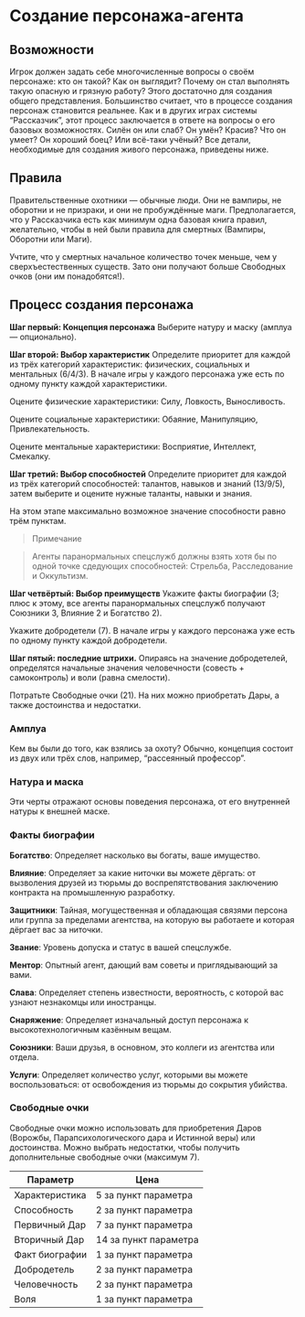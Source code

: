 # Создание персонажа-агента

## Возможности

Игрок должен задать себе многочисленные вопросы о своём персонаже: кто он такой? Как он выглядит? Почему он стал выполнять такую опасную и грязную работу? Этого достаточно для создания общего представления. Большинство считает, что в процессе создания персонаж становится реальнее. Как и в других играх системы “Рассказчик”, этот процесс заключается в ответе на вопросы о его базовых возможностях. Силён он или слаб? Он умён? Красив? Что он умеет? Он хороший боец? Или всё-таки учёный? Все детали, необходимые для создания живого персонажа, приведены ниже.

## Правила

Правительственные охотники — обычные люди. Они не вампиры, не оборотни и не призраки, и они не пробуждённые маги. Предполагается, что у Рассказчика есть как минимум одна базовая книга правил, желательно, чтобы в ней были правила для смертных (Вампиры, Оборотни или Маги).

Учтите, что у смертных начальное количество точек меньше, чем у сверхъестественных существ. Зато они получают больше Свободных очков (они им понадобятся!).

## Процесс создания персонажа

**Шаг первый: Концепция персонажа**
Выберите натуру и маску (амплуа — опционально).

**Шаг второй: Выбор характеристик**
Определите приоритет для каждой из трёх категорий характеристик: физических, социальных и ментальных (6/4/3). В начале игры у каждого персонажа уже есть по одному пункту каждой характеристики.

Оцените физические характеристики: Силу, Ловкость, Выносливость.

Оцените социальные характеристики: Обаяние, Манипуляцию, Привлекательность.

Оцените ментальные характеристики: Восприятие, Интеллект, Смекалку.

**Шаг третий: Выбор способностей**
Определите приоритет для каждой из трёх категорий способностей: талантов, навыков и знаний (13/9/5), затем выберите и оцените нужные таланты, навыки и знания.

На этом этапе максимально возможное значение способности равно трём пунктам.


>Примечание

>Агенты паранормальных спецслужб должны взять хотя бы по одной точке сдедующих способностей: Стрельба, Расследование и Оккультизм.


**Шаг четвёртый: Выбор преимуществ**
Укажите факты биографии (3; плюс к этому, все агенты паранормальных спецслужб получают Союзники 3, Влияние 2 и Богатство 2).

Укажите добродетели (7). В начале игры у каждого персонажа уже есть по одному пункту каждой добродетели.

**Шаг пятый: последние штрихи.**
Опираясь на значение добродетелей, определятся начальные значения человечности (совесть + самоконтроль) и воли (равна смелости). 

Потратьте Свободные очки (21). На них можно приобретать Дары, а также достоинства и недостатки.

### Амплуа
Кем вы были до того, как взялись за охоту? Обычно, концепция состоит из двух или трёх слов, например, “рассеянный профессор”.

### Натура и маска
Эти черты отражают основы поведения персонажа, от его внутренней натуры к внешней маске. 

### Факты биографии

**Богатство**: Определяет насколько вы богаты, ваше имущество.

**Влияние**: Определяет за какие ниточки вы можете дёргать: от вызволения друзей из тюрьмы до воспрепятствования заключению контракта на промышленную разработку.

**Защитники**: Тайная, могущественная и обладающая связями персона или группа за пределами агентства, на которую вы работаете и которая дёргает вас за ниточки.

**Звание**: Уровень допуска и статус в вашей спецслужбе.

**Ментор**: Опытный агент, дающий вам советы и приглядывающий за вами.

**Слава**: Определяет степень известности, вероятность, с которой вас узнают незнакомцы или иностранцы.

**Снаряжение**: Определяет изначальный доступ персонажа к высокотехнологичным казённым вещам.

**Союзники**: Ваши друзья, в основном, это коллеги из агентства или отдела.

**Услуги**: Определяет количество услуг, которыми вы можете воспользоваться: от освобождения из тюрьмы до сокрытия убийства.


### Свободные очки
Свободные очки можно использовать для приобретения Даров (Ворожбы, Парапсихологического дара и Истинной веры) или достоинства. Можно выбрать недостатки, чтобы получить дополнительные свободные очки (максимум 7).

| Параметр       | Цена                  |
| -------------- | --------------------- |
| Характеристика | 5 за пункт параметра  |
| Способность    | 2 за пункт параметра  |
| Первичный Дар  | 7 за пункт параметра  |
| Вторичный Дар  | 14 за пункт параметра |
| Факт биографии | 1 за пункт параметра  |
| Добродетель    | 2 за пункт параметра  |
| Человечность   | 2 за пункт параметра  |
| Воля           | 1 за пункт параметра  | 
